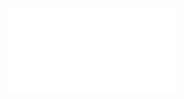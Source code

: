 ![Proposition 132. This view of the Kingdom confirmed by the Judgeship of Christ.](Proposition%20132.%20This%20view%20of%20the%20Kingdom%20confirmed%20by%20the%20Judgeship%20of%20Christ..md)